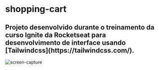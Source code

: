 # shopping-cart

<h2>Projeto desenvolvido durante o treinamento da curso Ignite da Rocketseat para desenvolvimento de interface usando [Tailwindcss](https://tailwindcss.com/).</h2>

![screen-capture](https://user-images.githubusercontent.com/62710668/170868834-59bc18a2-0629-4e95-beb1-a6ae44a2c88d.gif)
